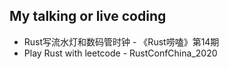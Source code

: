 <!--
镜像1：[wuaoxiang.github.io](https://wuaoxiang.github.io)
镜像2：[aoxiangwu.github.io](https://aoxiangwu.github.io)
-->

## My talking or live coding

- Rust写流水灯和数码管时钟 - 《Rust唠嗑》第14期
- Play Rust with leetcode - RustConfChina_2020
